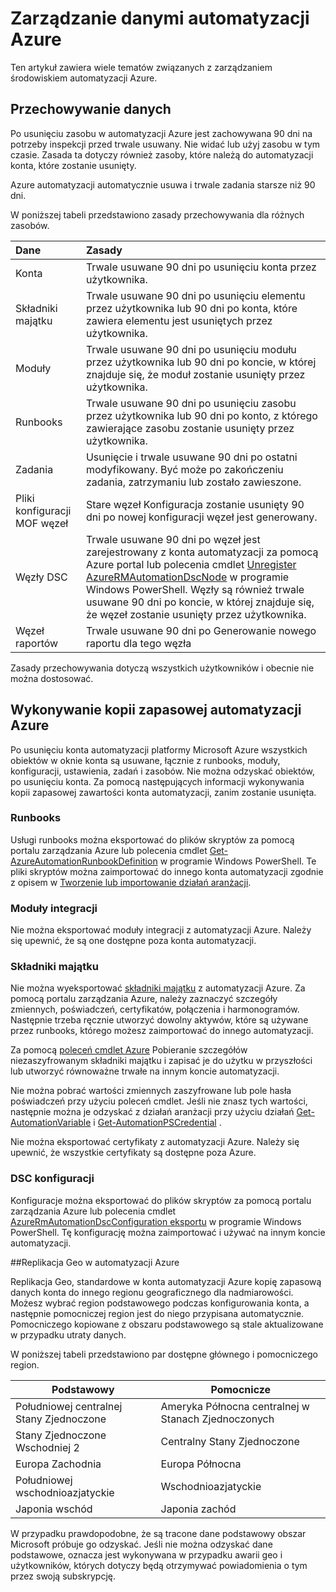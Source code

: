 <properties 
   pageTitle="Zarządzanie danymi automatyzacji Azure | Microsoft Azure"
   description="Ten artykuł zawiera wiele tematów związanych z zarządzaniem środowiskiem automatyzacji Azure.  Obecnie zawiera przechowywanie danych i tworzenie kopii zapasowych Azure automatyzacji awarii w automatyzacji Azure."
   services="automation"
   documentationCenter=""
   authors="SnehaGunda"
   manager="stevenka"
   editor="tysonn" />
<tags 
   ms.service="automation"
   ms.devlang="na"
   ms.topic="article"
   ms.tgt_pltfrm="na"
   ms.workload="infrastructure-services"
   ms.date="05/02/2016"
   ms.author="bwren;sngun" />

# <a name="managing-azure-automation-data"></a>Zarządzanie danymi automatyzacji Azure

Ten artykuł zawiera wiele tematów związanych z zarządzaniem środowiskiem automatyzacji Azure.

## <a name="data-retention"></a>Przechowywanie danych

Po usunięciu zasobu w automatyzacji Azure jest zachowywana 90 dni na potrzeby inspekcji przed trwale usuwany.  Nie widać lub użyj zasobu w tym czasie.  Zasada ta dotyczy również zasoby, które należą do automatyzacji konta, które zostanie usunięty.

Azure automatyzacji automatycznie usuwa i trwale zadania starsze niż 90 dni.

W poniższej tabeli przedstawiono zasady przechowywania dla różnych zasobów.

|Dane|Zasady|
|:---|:---|
|Konta|Trwale usuwane 90 dni po usunięciu konta przez użytkownika.|
|Składniki majątku|Trwale usuwane 90 dni po usunięciu elementu przez użytkownika lub 90 dni po konta, które zawiera elementu jest usuniętych przez użytkownika.|
|Moduły|Trwale usuwane 90 dni po usunięciu modułu przez użytkownika lub 90 dni po koncie, w której znajduje się, że moduł zostanie usunięty przez użytkownika.|
|Runbooks|Trwale usuwane 90 dni po usunięciu zasobu przez użytkownika lub 90 dni po konto, z którego zawierające zasobu zostanie usunięty przez użytkownika.|
|Zadania|Usunięcie i trwale usuwane 90 dni po ostatni modyfikowany. Być może po zakończeniu zadania, zatrzymaniu lub zostało zawieszone.|
|Pliki konfiguracji MOF węzeł| Stare węzeł Konfiguracja zostanie usunięty 90 dni po nowej konfiguracji węzeł jest generowany.|
|Węzły DSC| Trwale usuwane 90 dni po węzeł jest zarejestrowany z konta automatyzacji za pomocą Azure portal lub polecenia cmdlet [Unregister AzureRMAutomationDscNode](https://msdn.microsoft.com/library/mt603500.aspx) w programie Windows PowerShell. Węzły są również trwale usuwane 90 dni po koncie, w której znajduje się, że węzeł zostanie usunięty przez użytkownika. |
|Węzeł raportów| Trwale usuwane 90 dni po Generowanie nowego raportu dla tego węzła|

Zasady przechowywania dotyczą wszystkich użytkowników i obecnie nie można dostosować.

## <a name="backing-up-azure-automation"></a>Wykonywanie kopii zapasowej automatyzacji Azure

Po usunięciu konta automatyzacji platformy Microsoft Azure wszystkich obiektów w oknie konta są usuwane, łącznie z runbooks, moduły, konfiguracji, ustawienia, zadań i zasobów. Nie można odzyskać obiektów, po usunięciu konta.  Za pomocą następujących informacji wykonywania kopii zapasowej zawartości konta automatyzacji, zanim zostanie usunięta. 

### <a name="runbooks"></a>Runbooks

Usługi runbooks można eksportować do plików skryptów za pomocą portalu zarządzania Azure lub polecenia cmdlet [Get-AzureAutomationRunbookDefinition](https://msdn.microsoft.com/library/dn690269.aspx) w programie Windows PowerShell.  Te pliki skryptów można zaimportować do innego konta automatyzacji zgodnie z opisem w [Tworzenie lub importowanie działań aranżacji](https://msdn.microsoft.com/library/dn643637.aspx).


### <a name="integration-modules"></a>Moduły integracji

Nie można eksportować moduły integracji z automatyzacji Azure.  Należy się upewnić, że są one dostępne poza konta automatyzacji.

### <a name="assets"></a>Składniki majątku

Nie można wyeksportować [składniki majątku](https://msdn.microsoft.com/library/dn939988.aspx) z automatyzacji Azure.  Za pomocą portalu zarządzania Azure, należy zaznaczyć szczegóły zmiennych, poświadczeń, certyfikatów, połączenia i harmonogramów.  Następnie trzeba ręcznie utworzyć dowolny aktywów, które są używane przez runbooks, którego możesz zaimportować do innego automatyzacji.

Za pomocą [poleceń cmdlet Azure](https://msdn.microsoft.com/library/dn690262.aspx) Pobieranie szczegółów niezaszyfrowanym składniki majątku i zapisać je do użytku w przyszłości lub utworzyć równoważne trwałe na innym koncie automatyzacji.

Nie można pobrać wartości zmiennych zaszyfrowane lub pole hasła poświadczeń przy użyciu poleceń cmdlet.  Jeśli nie znasz tych wartości, następnie można je odzyskać z działań aranżacji przy użyciu działań [Get-AutomationVariable](https://msdn.microsoft.com/library/dn940012.aspx) i [Get-AutomationPSCredential](https://msdn.microsoft.com/library/dn940015.aspx) .

Nie można eksportować certyfikaty z automatyzacji Azure.  Należy się upewnić, że wszystkie certyfikaty są dostępne poza Azure.

### <a name="dsc-configurations"></a>DSC konfiguracji

Konfiguracje można eksportować do plików skryptów za pomocą portalu zarządzania Azure lub polecenia cmdlet [AzureRmAutomationDscConfiguration eksportu](https://msdn.microsoft.com/library/mt603485.aspx) w programie Windows PowerShell. Tę konfigurację można zaimportować i używać na innym koncie automatyzacji.


##<a name="geo-replication-in-azure-automation"></a>Replikacja Geo w automatyzacji Azure

Replikacja Geo, standardowe w konta automatyzacji Azure kopię zapasową danych konta do innego regionu geograficznego dla nadmiarowości. Możesz wybrać region podstawowego podczas konfigurowania konta, a następnie pomocniczej region jest do niego przypisana automatycznie. Pomocniczego kopiowane z obszaru podstawowego są stale aktualizowane w przypadku utraty danych.  

W poniższej tabeli przedstawiono par dostępne głównego i pomocniczego region.

|Podstawowy            |Pomocnicze
| ---------------   |----------------
|Południowej centralnej Stany Zjednoczone   |Ameryka Północna centralnej w Stanach Zjednoczonych
|Stany Zjednoczone Wschodniej 2          |Centralny Stany Zjednoczone
|Europa Zachodnia        |Europa Północna
|Południowej wschodnioazjatyckie    |Wschodnioazjatyckie
|Japonia wschód         |Japonia zachód

W przypadku prawdopodobne, że są tracone dane podstawowy obszar Microsoft próbuje go odzyskać. Jeśli nie można odzyskać dane podstawowe, oznacza jest wykonywana w przypadku awarii geo i użytkowników, których dotyczy będą otrzymywać powiadomienia o tym przez swoją subskrypcję.

